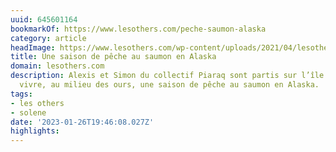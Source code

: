 ```yaml
---
uuid: 645601164
bookmarkOf: https://www.lesothers.com/peche-saumon-alaska
category: article
headImage: https://www.lesothers.com/wp-content/uploads/2021/04/lesothers-outdoor-aventure-peche-saumon-alaska-piaraq-16-e1623683190621.jpg
title: Une saison de pêche au saumon en Alaska
domain: lesothers.com
description: Alexis et Simon du collectif Piaraq sont partis sur l’île de Kodiak pour
  vivre, au milieu des ours, une saison de pêche au saumon en Alaska.
tags:
- les others
- solene
date: '2023-01-26T19:46:08.027Z'
highlights: 
---
```




